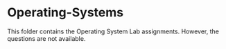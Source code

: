 # Operating-Systems
This folder contains the Operating System Lab assignments. However, the questions are not available.
